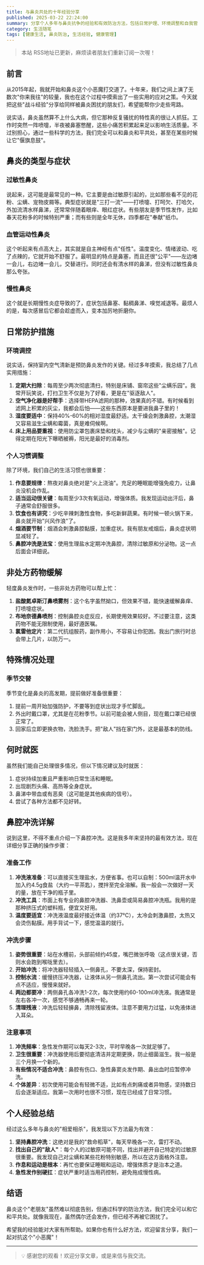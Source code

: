 ```yaml
---
title: 与鼻炎共处的十年经验分享
published: 2025-03-22 22:24:00
summary: 分享个人多年与鼻炎抗争的经验和有效防治方法，包括日常护理、环境调整和自我管理等多方面建议。
category: 生活随笔
tags: [健康生活, 鼻炎防治, 生活经验, 健康管理]
---
```


> 本站 RSS地址已更新，麻烦读者朋友们重新订阅一次喔！

## 前言

从2015年起，我就开始和鼻炎这个小恶魔打交道了。十年来，我们之间上演了无数次"你来我往"的较量，我也在这个过程中摸索出了一些实用的应对之策。今天就把这些"战斗经验"分享给同样被鼻炎困扰的朋友们，希望能帮你少走些弯路。

说实话，鼻炎虽然算不上什么大病，但它那种反复骚扰的特性真的很让人抓狂。工作时突然一阵喷嚏，半夜被鼻塞憋醒，这些小痛苦积累起来足以影响生活质量。不过别担心，通过一些科学的方法，我们完全可以和鼻炎和平共处，甚至在某些时候让它"偃旗息鼓"。

## 鼻炎的类型与症状

### 过敏性鼻炎

说起来，这可能是最常见的一种。它主要是由过敏原引起的，比如那些看不见的花粉、尘螨、宠物皮屑等。典型症状就是"三打一流"——打喷嚏、打呵欠、打哈欠，外加流清水样鼻涕，还常常伴随着眼痒、眼红症状。有些朋友是季节性发作，比如春天花粉多的时候特别严重；而有些则是全年无休，四季都在"奉献"纸巾。

### 血管运动性鼻炎

这个听起来有点高大上，其实就是自主神经有点"任性"。温度变化、情绪波动、吃了点辣的，它就开始不舒服了。最明显的特点是鼻塞，而且还很"公平"——左边堵一会儿，右边堵一会儿，交替进行。同时还会有清水样的鼻涕，但没有过敏性鼻炎那么夸张。

### 慢性鼻炎

这个就是长期慢性炎症导致的了，症状包括鼻塞、黏稠鼻涕、嗅觉减退等。最烦人的是，每次感冒后它都会趁虚而入，变本加厉地折磨你。

## 日常防护措施

### 环境调控

说实话，保持室内空气清新是预防鼻炎发作的关键。经过多年摸索，我总结了几点实用措施：

1. **定期大扫除**：每周至少两次彻底清扫，特别是床铺、窗帘这些"尘螨乐园"。我常开玩笑说，打扫卫生不仅是为了好看，更是在"驱逐敌人"。
2. **空气净化器是好帮手**：选择带HEPA滤网的那种，效果真的不错。有时候看到滤网上积累的灰尘，我都会后怕——这些东西原本是要进我鼻子里的！
3. **湿度要适中**：保持40%-60%的相对湿度最舒适。太干燥会刺激鼻腔，太潮湿又容易滋生尘螨和霉菌，真是难伺候啊。
4. **床上用品要重视**：使用防尘罩包裹床垫和枕头，减少与尘螨的"亲密接触"。记得定期在阳光下曝晒被褥，阳光是最好的消毒剂。

### 个人习惯调整

除了环境，我们自己的生活习惯也很重要：

1. **作息要规律**：熬夜对鼻炎绝对是"火上浇油"。充足的睡眠能增强免疫力，让鼻炎没机会作乱。
2. **适当运动很关键**：每周至少3次有氧运动，增强体质。我发现运动出汗后，鼻子通常会舒服很多。
3. **饮食也有讲究**：少吃辛辣刺激性食物，多吃新鲜蔬果。有时候一顿火锅下来，鼻炎就开始"兴风作浪"了。
4. **烟酒要节制**：烟酒会刺激鼻腔黏膜，加重症状。我有朋友戒烟后，鼻炎症状明显减轻了。
5. **鼻腔冲洗是法宝**：使用生理盐水定期冲洗鼻腔，清除过敏原和分泌物。这一点后面会详细说。

## 非处方药物缓解

轻度鼻炎发作时，一些非处方药物可以帮上忙：

1. **盐酸氮卓斯汀鼻喷雾剂**：这个名字虽然拗口，但效果不错，能快速缓解鼻痒、打喷嚏症状。
2. **布地奈德鼻喷剂**：控制鼻腔炎症反应，长期使用效果较好。不过要注意，这类药物不能无限制使用，最好遵医嘱。
3. **氯雷他定片**：第二代抗组胺药，副作用小，不容易让你犯困。我出门旅行时总会带上几片，以防万一。

## 特殊情况处理

### 季节交替

季节变化是鼻炎的高发期，提前做好准备很重要：

1. 提前一周开始加强防护，不要等到症状出现才手忙脚乱。
2. 外出时戴口罩，尤其是在花粉季节。以前可能会被人侧目，现在戴口罩已经很正常了。
3. 回家后立即更换衣物，洗脸洗手。把"敌人"挡在家门外，这是最基本的防线。

## 何时就医

虽然我们能自己处理很多情况，但以下情况建议及时就医：

1. 症状持续加重且严重影响日常生活和睡眠。
2. 出现剧烈头痛、高热等全身症状。
3. 鼻涕中带血或有恶臭（这可能是其他疾病的信号）。
4. 尝试了各种方法都不见好转。

## 鼻腔冲洗详解

说到这里，不得不重点介绍一下鼻腔冲洗。这是我多年来坚持的最有效方法，现在详细分享正确的操作步骤：

### 准备工作

1. **冲洗液准备**：可以直接买生理盐水，方便省事。也可以自制：500ml温开水中加入约4.5g食盐（大约一平茶匙），搅拌至完全溶解。我一般会一次做好一天的量，放在干净的瓶子里。
2. **冲洗工具**：市面上有专业的鼻腔冲洗器、洗鼻壶或简易鼻腔冲洗瓶。我用的是那种挤压式的塑料瓶，便宜又好用。
3. **温度要适宜**：冲洗液温度最好接近体温（约37℃），太冷会刺激鼻腔，太热又会烫伤黏膜。用手背试一下，感觉温温的就行。

### 冲洗步骤

1. **姿势很重要**：站在水槽前，头部前倾约45度，嘴巴微张呼吸（这点很关键，否则水会跑到喉咙里去）。
2. **开始冲洗**：将冲洗器轻轻插入一侧鼻孔，不要太深，保持密封。
3. **控制水流**：缓慢挤压冲洗器，让液体从另一侧鼻孔流出。第一次尝试可能会有点不适应，慢慢来就好。
4. **两边都要冲**：两侧鼻孔各冲洗1-2次，每次使用约60-100ml冲洗液。我通常是左右各冲一次，感觉不够通畅再来一轮。
5. **清理残液**：冲洗后轻轻擤鼻，清除残留液体。注意不要用力过猛，以免液体进入耳朵。

### 注意事项

1. **冲洗频率**：急性发作期可以每天2-3次，平时早晚各一次就足够了。
2. **卫生很重要**：冲洗器使用后要彻底清洁并定期更换，防止细菌滋生。我一般是三个月换一个新的。
3. **有些情况不适合冲洗**：鼻腔有伤口、急性鼻窦炎发作期、鼻出血时应暂停冲洗。
4. **个体差异**：初次使用可能会有轻微不适，比如有点刺痛或者异物感，坚持数日后会逐渐适应。我第一次用时也很不习惯，现在已经成了日常习惯。

## 个人经验总结

经过这么多年与鼻炎的"相爱相杀"，我发现以下方法最为有效：

1. **坚持鼻腔冲洗**：这绝对是我的"救命稻草"，每天早晚各一次，雷打不动。
2. **找出自己的"敌人"**：每个人的过敏原可能不同，找出并避开自己特定的过敏原很重要。我发现自己对尘螨和某些花粉特别敏感，所以在这方面格外注意。
3. **作息和运动是根本**：再忙也要保证睡眠和运动，增强体质才是治本之道。
4. **急性发作别硬扛**：症状严重时适当用药控制，避免拖成慢性病。

## 结语

鼻炎这个"老朋友"虽然难以彻底告别，但通过科学的防治方法，我们完全可以和它和平共处。就像我现在，虽然偶尔还会发作，但已经不再被它困扰了。

希望我的经验能对大家有所帮助。如果你也有什么好方法，欢迎留言分享，我们一起对抗这个"小恶魔"！

---

> 💡 感谢您的观看！欢迎分享文章，或是来信与我交流。
